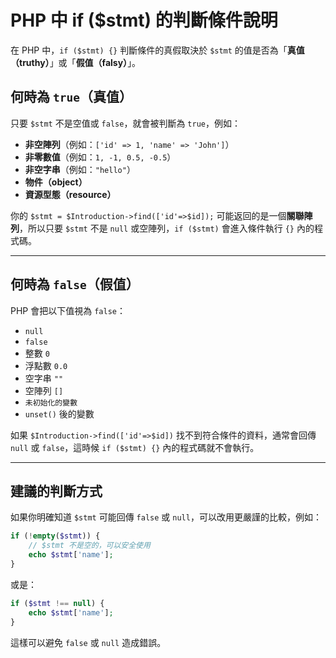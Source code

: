 # PHP 中 if ($stmt) 的判斷條件說明

在 PHP 中，`if ($stmt) {}` 判斷條件的真假取決於 `$stmt` 的值是否為「**真值（truthy）**」或「**假值（falsy）**」。

## 何時為 `true`（真值）
只要 `$stmt` 不是空值或 `false`，就會被判斷為 `true`，例如：
- **非空陣列**（例如：`['id' => 1, 'name' => 'John']`）
- **非零數值**（例如：`1, -1, 0.5, -0.5`）
- **非空字串**（例如：`"hello"`）
- **物件（object）**
- **資源型態（resource）**

你的 `$stmt = $Introduction->find(['id'=>$id]);` 可能返回的是一個**關聯陣列**，所以只要 `$stmt` 不是 `null` 或空陣列，`if ($stmt)` 會進入條件執行 `{}` 內的程式碼。

---

## 何時為 `false`（假值）
PHP 會把以下值視為 `false`：
- `null`
- `false`
- 整數 `0`
- 浮點數 `0.0`
- 空字串 `""`
- 空陣列 `[]`
- `未初始化的變數`
- `unset()` 後的變數

如果 `$Introduction->find(['id'=>$id])` 找不到符合條件的資料，通常會回傳 `null` 或 `false`，這時候 `if ($stmt) {}` 內的程式碼就不會執行。

---

## 建議的判斷方式
如果你明確知道 `$stmt` 可能回傳 `false` 或 `null`，可以改用更嚴謹的比較，例如：
```php
if (!empty($stmt)) {
    // $stmt 不是空的，可以安全使用
    echo $stmt['name'];
}
```
或是：
```php
if ($stmt !== null) {
    echo $stmt['name'];
}
```
這樣可以避免 `false` 或 `null` 造成錯誤。

